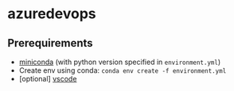 # azuredevops

## Prerequirements

 <!-- - [Azure ML subscription parameters](https://docs.microsoft.com/en-us/azure/machine-learning/how-to-configure-environment) as config.json or login via `az login` -->
 - [miniconda](https://docs.conda.io/en/latest/miniconda.html) (with python version specified in `environment.yml`)
 - Create env using conda: `conda env create -f environment.yml`
 - [optional] [vscode](https://code.visualstudio.com/)
 